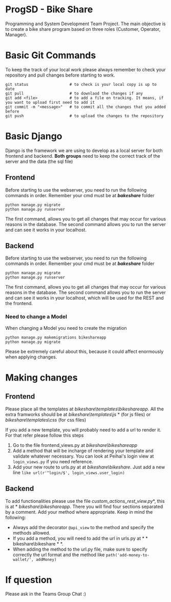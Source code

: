# ProgSD - Bike Share 

Programming and System Development Team Project.
The main objective is to create a bike share program based on three roles (Customer, Operator, Manager). 

# Basic Git Commands
To keep the track of your local work please always remember to check your repository and pull changes before starting to work.
```
git status                  # to check is your local copy is up to date
git pull                    # to downlaod the changes if any
git add <file>              # to add a file on tracking. It means, if you want to upload first need to add it
git commit -m "<message>"   # to commit all the changes that you added before
git push                    # to upload the changes to the repository
```

# Basic Django
Django is the framework we are using to develop as a local server for both frontend and backend.
**Both groups** need to keep the correct track of the server and the data (the sql file)

## Frontend
Before starting to use the webserver, you need to run the following commands in order. Remember your cmd must be at ***bakeshare*** folder
```
python manage.py migrate
python manage.py runserver
```

The first command, allows you to get all changes that may occur for various reasons in the database.
The second command allows you to run the server and can see it works in your localhost.

## Backend
Before starting to use the webserver, you need to run the following commands in order. Remember your cmd must be at ***bakeshare*** folder
```
python manage.py migrate
python manage.py runserver
```

The first command, allows you to get all changes that may occur for various reasons in the database.
The second command allows you to run the server and can see it works in your localhost, which will be used for the REST and the frontend.

### Need to change a Model
When changing a Model you need to create the migration
```
python manage.py makemigrations bikeshareapp
python manage.py migrate
```
Please be extremely  careful about this, because it could affect enormously when applying changes. 

# Making changes

## Frontend
Please place all the templates at *bikeshare\templates\bikeshareapp*.
All the extra framworks should be at *bikeshare\templates\js* * (for js files) or  *bikeshare\templates\css* (for css files)

If you add a new template, you will probably need to add a url to render it. For that refer please follow this steps
1. Go to the file frontend_views.py at *bikeshare\bikeshareapp*
2. Add a method that will be incharge of rendering your template and validate whatever necessary. You can look at Peihai's login view at ```login_views.py``` if you need reference.
3. Add your new route to urls.py at at *bikeshare\bikeshare*. Just add a new line ```like url(r'^login/$', login_views.user_login)```

## Backend
To add functionalities please use the file *custom_actions_rest_view.py**, this is at * *bikeshare\bikeshareapp*.
There you will find four sections separated by a comment. Add your method where appropriate.
Keep in mind the following:
- Always add the decorator ```@api_view``` to the method and specify the methods allowed. 
- If you add a method, you will need to add the url in urls.py at * * bikeshare\bikeshare * *.
- When adding the method to the url.py file, make sure to specify correctly the url format and the method like ```path('add-money-to-wallet/', addMoney)```


# If question
Please ask in the Teams Group Chat :) 